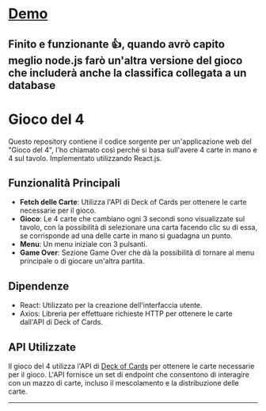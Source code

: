 # [Demo](https://sf4nu.github.io/react-gioco-di-carte-con-api/)

## Finito e funzionante 👍, quando avrò capito meglio node.js farò un'altra versione del gioco che includerà anche la classifica collegata a un database 

# Gioco del 4

Questo repository contiene il codice sorgente per un'applicazione web del "Gioco del 4", l'ho chiamato così perché si basa sull'avere 4 carte in mano e 4 sul tavolo. Implementato utilizzando React.js.

## Funzionalità Principali
- **Fetch delle Carte**: Utilizza l'API di Deck of Cards per ottenere le carte necessarie per il gioco.
- **Gioco**: Le 4 carte che cambiano ogni 3 secondi sono visualizzate sul tavolo, con la possibilità di selezionare una carta facendo clic su di essa, se corrisponde ad una delle carte in mano si guadagna un punto.
- **Menu**: Un menu iniziale con 3 pulsanti.
- **Game Over**: Sezione Game Over che dà la possibilità di tornare al menu principale o di giocare un'altra partita.
  

## Dipendenze
- React: Utilizzato per la creazione dell'interfaccia utente.
- Axios: Libreria per effettuare richieste HTTP per ottenere le carte dall'API di Deck of Cards.

## API Utilizzate
Il gioco del 4 utilizza l'API di [Deck of Cards](https://deckofcardsapi.com/) per ottenere le carte necessarie per il gioco. L'API fornisce un set di endpoint che consentono di interagire con un mazzo di carte, incluso il mescolamento e la distribuzione delle carte.

---
